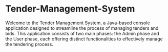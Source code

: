 # Tender-Management-System
Welcome to the Tender Management System, a Java-based console application designed to streamline the process of managing tenders and bids. This application consists of two main phases: the Admin phase and the User phase, each offering distinct functionalities to effectively manage the tendering process.


